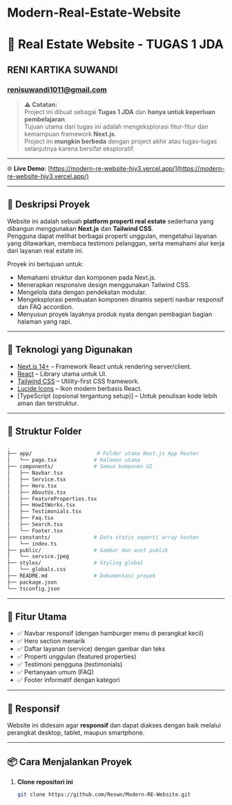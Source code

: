 # Modern-Real-Estate-Website

# 🏡 Real Estate Website - TUGAS 1 JDA
## RENI KARTIKA SUWANDI
### renisuwandi1011@gmail.com

> **⚠️ Catatan:**  
> Project ini dibuat sebagai **Tugas 1 JDA** dan **hanya untuk keperluan pembelajaran**.  
> Tujuan utama dari tugas ini adalah mengeksplorasi fitur-fitur dan kemampuan framework **Next.js**.  
> Project ini **mungkin berbeda** dengan project akhir atau tugas-tugas selanjutnya karena bersifat eksploratif.

---

🌐 **Live Demo**: [https://modern-re-website-hjy3.vercel.app/](https://modern-re-website-hjy3.vercel.app/)

---

## 📌 Deskripsi Proyek

Website ini adalah sebuah **platform properti real estate** sederhana yang dibangun menggunakan **Next.js** dan **Tailwind CSS**.  
Pengguna dapat melihat berbagai properti unggulan, mengetahui layanan yang ditawarkan, membaca testimoni pelanggan, serta memahami alur kerja dari layanan real estate ini.

Proyek ini bertujuan untuk:

- Memahami struktur dan komponen pada Next.js.
- Menerapkan responsive design menggunakan Tailwind CSS.
- Mengelola data dengan pendekatan modular.
- Mengeksplorasi pembuatan komponen dinamis seperti navbar responsif dan FAQ accordion.
- Menyusun proyek layaknya produk nyata dengan pembagian bagian halaman yang rapi.

---

## 🚀 Teknologi yang Digunakan

- [Next.js 14+](https://nextjs.org/) – Framework React untuk rendering server/client.
- [React](https://reactjs.org/) – Library utama untuk UI.
- [Tailwind CSS](https://tailwindcss.com/) – Utility-first CSS framework.
- [Lucide Icons](https://lucide.dev/) – Ikon modern berbasis React.
- [TypeScript (opsional tergantung setup)] – Untuk penulisan kode lebih aman dan terstruktur.

---


## 📂 Struktur Folder

```bash
.
├── app/                     # Folder utama Next.js App Router
│   └── page.tsx            # Halaman utama
├── components/             # Semua komponen UI
│   ├── Navbar.tsx
│   ├── Service.tsx
│   ├── Hero.tsx
│   ├── AboutUs.tsx
│   ├── FeatureProperties.tsx
│   ├── HowItWorks.tsx
│   ├── Testimonials.tsx
│   ├── Faq.tsx
│   ├── Search.tsx
│   └── Footer.tsx
├── constants/              # Data statis seperti array konten
│   └── index.ts
├── public/                 # Gambar dan aset publik
│   └── service.jpeg
├── styles/                 # Styling global
│   └── globals.css
├── README.md               # Dokumentasi proyek
├── package.json
└── tsconfig.json
```


---

## 🧠 Fitur Utama

- ✅ Navbar responsif (dengan hamburger menu di perangkat kecil)
- ✅ Hero section menarik
- ✅ Daftar layanan (service) dengan gambar dan teks
- ✅ Properti unggulan (featured properties)
- ✅ Testimoni pengguna (testimonials)
- ✅ Pertanyaan umum (FAQ)
- ✅ Footer informatif dengan kategori

---

## 📱 Responsif

Website ini didesain agar **responsif** dan dapat diakses dengan baik melalui perangkat desktop, tablet, maupun smartphone.

---

## 📦 Cara Menjalankan Proyek

1. **Clone repositori ini**
   ```bash
   git clone https://github.com/Reswn/Modern-RE-Website.git


